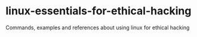 # linux-essentials-for-ethical-hacking
Commands, examples and references about using linux for ethical hacking
